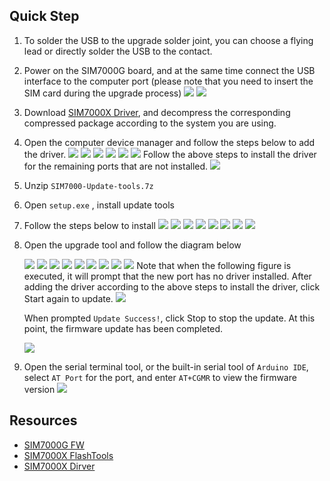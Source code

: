 
## Quick Step

1. To solder the USB to the upgrade solder joint, you can choose a flying lead or directly solder the USB to the contact. 
2. Power on the SIM7000G board, and at the same time connect the USB interface to the computer port (please note that you need to insert the SIM card during the upgrade process) 
    ![](../image/16.png)
    ![](../image/17.png)
3. Download [SIM7000X Driver](https://1drv.ms/u/s!AmbpOqVezk5drS-ateuVXXDK1ulv?e=yc0kXz), and decompress the corresponding compressed package according to the system you are using. 
4. Open the computer device manager and follow the steps below to add the driver. 
    ![](../image/18.png)
    ![](../image/19.png)
    ![](../image/20.png)
    ![](../image/21.png)
    ![](../image/22.png)
    ![](../image/23.png)
    Follow the above steps to install the driver for the remaining ports that are not installed.
    ![](../image/24.png)

5. Unzip `SIM7000-Update-tools.7z`
6. Open `setup.exe` , install update tools
7. Follow the steps below to install 
    ![](../image/1.png)
    ![](../image/2.png)
    ![](../image/3.png)
    ![](../image/4.png)
    ![](../image/5.png)
    ![](../image/6.png)
    ![](../image/7.png)
    ![](../image/8.png)

8. Open the upgrade tool and follow the diagram below 

    ![](../image/9.png)
    ![](../image/10.png)
    ![](../image/11.png)
    ![](../image/12.png)
    ![](../image/13.png)
    ![](../image/14.png)
    ![](../image/15.png)
    ![](../image/25.png)
    ![](../image/26.png)
    Note that when the following figure is executed, it will prompt that the new port has no driver installed. After adding the driver according to the above steps to install the driver, click Start again to update. 
    ![](../image/27.png)

    When prompted `Update Success!`, click Stop to stop the update. At this point, the firmware update has been completed. 

    ![](../image/28.png)

9. Open the serial terminal tool, or the built-in serial tool of `Arduino IDE`, select `AT Port` for the port, and enter `AT+CGMR` to view the firmware version 
    ![](../image/29.png)


## Resources 
- [SIM7000G FW](https://1drv.ms/u/s!AmbpOqVezk5drSmGqHKQmMv23MPq?e=5FdDy6)
- [SIM7000X FlashTools](https://1drv.ms/u/s!AmbpOqVezk5drS1BascoH0_8EjTT?e=um3Q6A)
- [SIM7000X Dirver](https://1drv.ms/u/s!AmbpOqVezk5drS-ateuVXXDK1ulv?e=PN9QdC)


